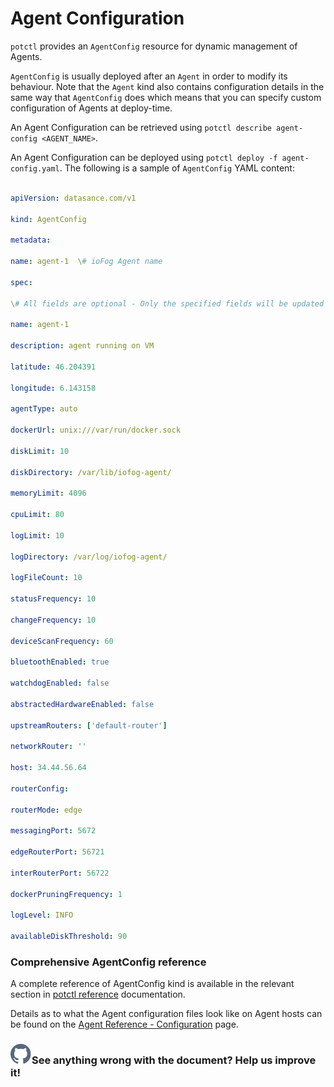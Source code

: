 
# Agent Configuration

  

`potctl` provides an `AgentConfig` resource for dynamic management of Agents.

  

`AgentConfig` is usually deployed after an `Agent` in order to modify its behaviour. Note that the `Agent` kind also contains configuration details in the same way that `AgentConfig` does which means that you can specify custom configuration of Agents at deploy-time.

  

An Agent Configuration can be retrieved using `potctl describe agent-config <AGENT_NAME>`.

  

An Agent Configuration can be deployed using `potctl deploy -f agent-config.yaml`. The following is a sample of `AgentConfig` YAML content:

  

```yaml

apiVersion: datasance.com/v1

kind: AgentConfig

metadata:

name: agent-1  \# ioFog Agent name

spec:

\# All fields are optional - Only the specified fields will be updated

name: agent-1

description: agent running on VM

latitude: 46.204391

longitude: 6.143158

agentType: auto

dockerUrl: unix:///var/run/docker.sock

diskLimit: 10

diskDirectory: /var/lib/iofog-agent/

memoryLimit: 4096

cpuLimit: 80

logLimit: 10

logDirectory: /var/log/iofog-agent/

logFileCount: 10

statusFrequency: 10

changeFrequency: 10

deviceScanFrequency: 60

bluetoothEnabled: true

watchdogEnabled: false

abstractedHardwareEnabled: false

upstreamRouters: ['default-router']

networkRouter: ''

host: 34.44.56.64

routerConfig:

routerMode: edge

messagingPort: 5672

edgeRouterPort: 56721

interRouterPort: 56722

dockerPruningFrequency: 1

logLevel: INFO

availableDiskThreshold: 90

```

  

<aside  class="notifications note">

<h3><img  src="/images/icos/ico-note.svg"  alt=""/>Comprehensive AgentConfig reference</h3>

<p>A complete reference of AgentConfig kind is available in the relevant section in <a  href="/docs/reference-potctl/reference-agent">potctl reference</a> documentation.</p>

<p>Details as to what the Agent configuration files look like on Agent hosts can be found on the <a href="/docs/reference-agent/configuration">Agent Reference - Configuration</a> page.</p>

</aside>

  

<aside  class="notifications contribute">

<h3><img  src="/static//images/icos/ico-github.svg"  alt=""/>See anything wrong with the document? Help us improve it!</h3>

<a  href="https://github.com/eclipse-iofog/iofog.org/edit/develop/content/docs/3.0/agent-management/agent-configuration.md" target="_blank">



</a>

</aside>